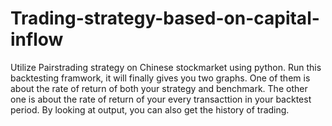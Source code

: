 # Trading-strategy-based-on-capital-inflow
Utilize Pairstrading strategy on Chinese stockmarket using python. 
Run this backtesting framwork, it will finally gives you two graphs. One of them is about the rate of return of both your strategy and benchmark. The other one is about the rate of return of your every transacttion in your backtest period. 
By looking at output, you can also get the history of trading.

